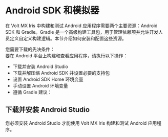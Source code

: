 # Android SDK 和模拟器
在 Volt MX Iris 中构建和测试 Android 应用程序需要两个主要资源：Android SDK 和 Gradle。Gradle 是一个高级构建工具包，用于管理依赖项并允许开发人员定义自定义构建逻辑。本节介绍如何安装和配置这些资源。

您需要下载的先决条件：  
要在 Android 平台上构建和查看应用程序，请执行以下操作：
* 下载并安装 Android Studio
* 下载并解压缩 Android SDK 并设置必要的支持包
* 设置 Android SDK Home 环境变量
* 手动设置 Android 环境变量
* 遵循 Gradle 建议：

## 下载并安装 Android Studio
您必须安装 Android Studio 才能使用 Volt MX Iris 构建和测试 Android 应用程序。

## 